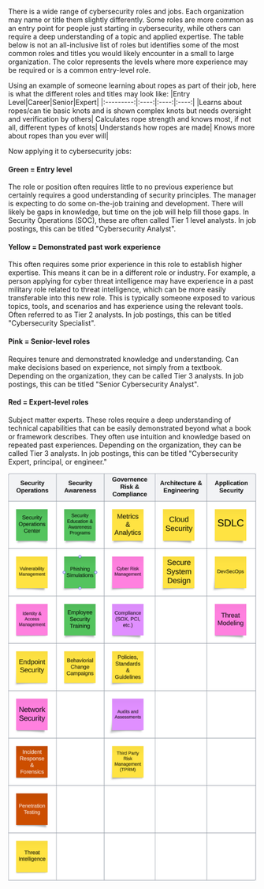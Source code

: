 There is a wide range of cybersecurity roles and jobs. Each organization may name or title them slightly differently. Some roles are more common as an entry point for people just starting in cybersecurity, while others can require a deep understanding of a topic and applied expertise. The table below is not an all-inclusive list of roles but identifies some of the most common roles and titles you would likely encounter in a small to large organization. The color represents the levels where more experience may be required or is a common entry-level role.

Using an example of someone learning about ropes as part of their job, here is what the different roles and titles may look like:
|Entry Level|Career|Senior|Expert|
|:---------:|:----:|:----:|:----:|
|Learns about ropes/can tie basic knots and is shown complex knots but needs oversight and verification by others| Calculates rope strength and knows most, if not all, different types of knots| Understands how ropes are made| Knows more about ropes than you ever will|  

Now applying it to cybersecurity jobs:

#### Green = Entry level   
The role or position often requires little to no previous experience but certainly requires a good understanding of security principles.  The manager is expecting to do some on-the-job training and development.  There will likely be gaps in knowledge, but time on the job will help fill those gaps. In Security Operations (SOC), these are often called Tier 1 level analysts. In job postings, this can be titled "Cybersecurity Analyst".       

#### Yellow = Demonstrated past work experience   
This often requires some prior experience in this role to establish higher expertise. This means it can be in a different role or industry. For example, a person applying for cyber threat intelligence may have experience in a past military role related to threat intelligence, which can be more easily transferable into this new role.   This is typically someone exposed to various topics, tools, and scenarios and has experience using the relevant tools. Often referred to as Tier 2 analysts. In job postings, this can be titled "Cybersecurity Specialist".     

#### Pink = Senior-level roles    
Requires tenure and demonstrated knowledge and understanding. Can make decisions based on experience, not simply from a textbook. Depending on the organization, they can be called Tier 3 analysts.  In job postings, this can be titled "Senior Cybersecurity Analyst".      

#### Red = Expert-level roles    
Subject matter experts. These roles require a deep understanding of technical capabilities that can be easily demonstrated beyond what a book or framework describes. They often use intuition and knowledge based on repeated past experiences.  Depending on the organization, they can be called Tier 3 analysts. In job postings, this can be titled "Cybersecurity Expert, principal, or engineer."     

![Screenshot of cybersecurity roles](https://github.com/lancemueller/CybersecurityCareer/blob/main/Cyber%20Roles.png)
